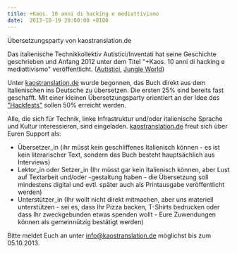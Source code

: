 ```yaml
---
title: +Kaos. 10 anni di hacking e mediattivismo
date:  2013-10-19 20:00:00 +0100
---
```


Übersetzungsparty von kaostranslation.de



Das italienische Technikkollektiv Autistici/Inventati hat seine
Geschichte geschrieben und Anfang 2012 unter dem Titel "+Kaos. 10 anni di
hacking e
mediattivismo" veröffentlicht. (<a href="http://www.autistici.org/it/who/book.html">Autistici</a>, <a href="http://jungle-world.com/artikel/2013/06/47102.html">Jungle World</a>)


Unter <a href="http://kaostranslation.de">kaostranslation.de</a> wurde
begonnen, das Buch direkt aus dem Italienischen ins Deutsche zu
übersetzen. Die ersten 25% sind bereits fast geschafft. Mit einer kleinen
Übersetzungsparty orientiert an der Idee des <a href="http://en.wikipedia.org/wiki/Hackathon">"Hackfests"</a> sollen 50%
erreicht werden.


Alle, die sich für Technik, linke Infrastruktur und/oder italienische
Sprache und Kultur interessieren, sind eingeladen. <a href="http://kaostranslation.de">kaostranslation.de</a> freut sich über
Euren Support als:


<ul>

<li>Übersetzer_in (ihr müsst kein geschliffenes Italienisch können - es
ist kein literarischer Text, sondern das Buch besteht hauptsächlich aus
Interviews)
</li>

<li>Lektor_in oder Setzer_in (Ihr müsst gar kein Italienisch können,
aber Lust auf Textarbeit und/oder -gestaltung haben - die Übersetzung
soll mindestens digital und evtl. später auch als Printausgabe
veröffentlicht werden)
</li>

<li>Unterstützer_in (Ihr wollt nicht direkt mitmachen, aber uns
materiell unterstützen - sei es, dass Ihr Pizza backen, T-Shirts
bedrucken oder dass Ihr zweckgebunden etwas spenden wollt - Eure
Zuwendungen können als gemeinnützig bestätigt werden)
</li>

</ul>

Bitte meldet Euch an unter info@kaostranslation.de möglichst bis zum
05.10.2013.


